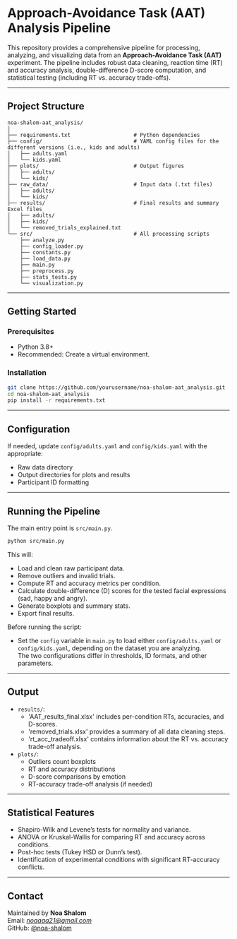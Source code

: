 # Approach-Avoidance Task (AAT) Analysis Pipeline

This repository provides a comprehensive pipeline for processing, analyzing, and visualizing data from an **Approach-Avoidance Task (AAT)** experiment. The pipeline includes robust data cleaning, reaction time (RT) and accuracy analysis, double-difference D-score computation, and statistical testing (including RT vs. accuracy trade-offs).

---

## Project Structure

```
noa-shalom-aat_analysis/
│
├── requirements.txt                    # Python dependencies
├── config/                             # YAML config files for the different versions (i.e., kids and adults)
│   ├── adults.yaml
│   └── kids.yaml
├── plots/                              # Output figures
│   ├── adults/
│   └── kids/
├── raw_data/                           # Input data (.txt files)
│   ├── adults/
│   └── kids/
├── results/                            # Final results and summary Excel files
│   ├── adults/
│   ├── kids/
│   └── removed_trials_explained.txt
└── src/                                # All processing scripts
    ├── analyze.py
    ├── config_loader.py
    ├── constants.py
    ├── load_data.py
    ├── main.py
    ├── preprocess.py
    ├── stats_tests.py
    └── visualization.py
```

---

## Getting Started

### Prerequisites

- Python 3.8+
- Recommended: Create a virtual environment.

### Installation

```bash
git clone https://github.com/yourusername/noa-shalom-aat_analysis.git
cd noa-shalom-aat_analysis
pip install -r requirements.txt
```

---

## Configuration

If needed, update `config/adults.yaml` and `config/kids.yaml` with the appropriate:

- Raw data directory
- Output directories for plots and results
- Participant ID formatting

---

## Running the Pipeline

The main entry point is `src/main.py`.

```bash
python src/main.py
```

This will:
- Load and clean raw participant data.
- Remove outliers and invalid trials.
- Compute RT and accuracy metrics per condition.
- Calculate double-difference (D) scores for the tested facial expressions (sad, happy and angry).
- Generate boxplots and summary stats.
- Export final results.

Before running the script:
- Set the `config` variable in `main.py` to load either `config/adults.yaml` or `config/kids.yaml`, depending on the dataset you are analyzing.  
  The two configurations differ in thresholds, ID formats, and other parameters.

---

## Output

- `results/`: 
  - 'AAT_results_final.xlsx' includes per-condition RTs, accuracies, and D-scores.
  - 'removed_trials.xlsx' provides a summary of all data cleaning steps.
  - 'rt_acc_tradeoff.xlsx' contains information about the RT vs. accuracy trade-off analysis.
- `plots/`: 
  - Outliers count boxplots
  - RT and accuracy distributions
  - D-score comparisons by emotion
  - RT-accuracy trade-off analysis (if needed)

---

## Statistical Features

- Shapiro-Wilk and Levene’s tests for normality and variance.
- ANOVA or Kruskal-Wallis for comparing RT and accuracy across conditions.
- Post-hoc tests (Tukey HSD or Dunn’s test).
- Identification of experimental conditions with significant RT-accuracy conflicts.

---

## Contact

Maintained by **Noa Shalom**  
Email: *noaaaa21@gmail.com*  
GitHub: [@noa-shalom](https://github.com/noa-shalom)
